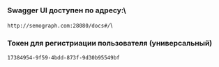 ### Swagger UI доступен по адресу:\
`http://semograph.com:28080/docs#/`\

### Токен для регистриации пользователя (универсальный)
`17384954-9f59-4bdd-873f-9d30b95549bf`

